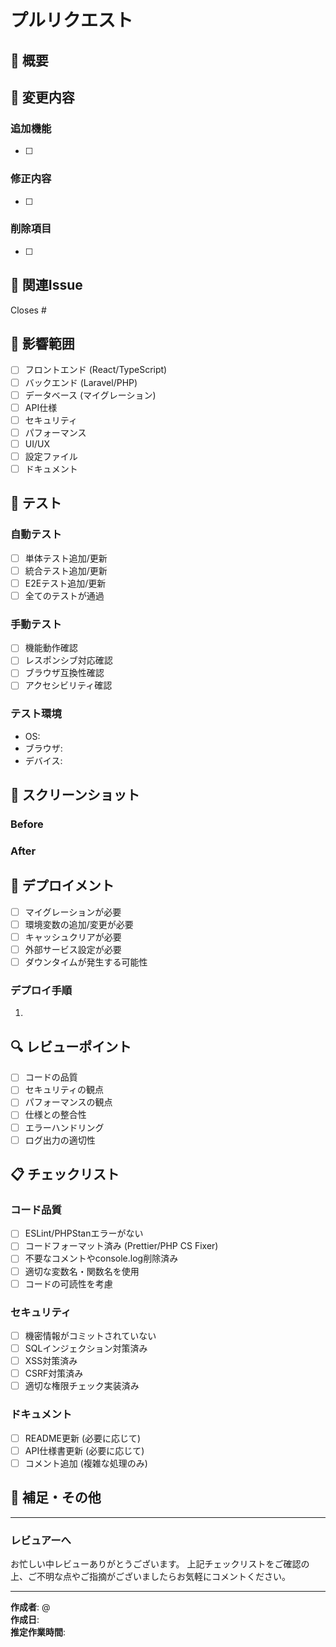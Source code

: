 # プルリクエスト

## 📝 概要
<!-- このプルリクエストの目的と内容を簡潔に説明してください -->


## 🎯 変更内容
<!-- 実装した機能や修正した内容を具体的に記載してください -->

### 追加機能
- [ ] 

### 修正内容
- [ ] 

### 削除項目
- [ ] 

## 🔗 関連Issue
<!-- 関連するIssueがあれば記載してください -->
Closes #

## 📱 影響範囲
<!-- 変更が影響する範囲を選択してください -->
- [ ] フロントエンド (React/TypeScript)
- [ ] バックエンド (Laravel/PHP)
- [ ] データベース (マイグレーション)
- [ ] API仕様
- [ ] セキュリティ
- [ ] パフォーマンス
- [ ] UI/UX
- [ ] 設定ファイル
- [ ] ドキュメント

## 🧪 テスト
<!-- テスト項目にチェックを入れてください -->

### 自動テスト
- [ ] 単体テスト追加/更新
- [ ] 統合テスト追加/更新
- [ ] E2Eテスト追加/更新
- [ ] 全てのテストが通過

### 手動テスト
- [ ] 機能動作確認
- [ ] レスポンシブ対応確認
- [ ] ブラウザ互換性確認
- [ ] アクセシビリティ確認

### テスト環境
<!-- テストを実行した環境を記載してください -->
- OS: 
- ブラウザ: 
- デバイス: 

## 📸 スクリーンショット
<!-- UI変更がある場合は、Before/Afterのスクリーンショットを添付してください -->

### Before
<!-- 変更前の画面キャプチャ -->

### After
<!-- 変更後の画面キャプチャ -->

## 🚀 デプロイメント
<!-- デプロイ時の注意事項があれば記載してください -->

- [ ] マイグレーションが必要
- [ ] 環境変数の追加/変更が必要
- [ ] キャッシュクリアが必要
- [ ] 外部サービス設定が必要
- [ ] ダウンタイムが発生する可能性

### デプロイ手順
<!-- 特別なデプロイ手順があれば記載してください -->
1. 

## 🔍 レビューポイント
<!-- レビュアーに特に確認してもらいたい点を記載してください -->

- [ ] コードの品質
- [ ] セキュリティの観点
- [ ] パフォーマンスの観点
- [ ] 仕様との整合性
- [ ] エラーハンドリング
- [ ] ログ出力の適切性

## 📋 チェックリスト
<!-- プルリクエスト作成前に確認してください -->

### コード品質
- [ ] ESLint/PHPStanエラーがない
- [ ] コードフォーマット済み (Prettier/PHP CS Fixer)
- [ ] 不要なコメントやconsole.log削除済み
- [ ] 適切な変数名・関数名を使用
- [ ] コードの可読性を考慮

### セキュリティ
- [ ] 機密情報がコミットされていない
- [ ] SQLインジェクション対策済み
- [ ] XSS対策済み
- [ ] CSRF対策済み
- [ ] 適切な権限チェック実装済み

### ドキュメント
- [ ] README更新 (必要に応じて)
- [ ] API仕様書更新 (必要に応じて)
- [ ] コメント追加 (複雑な処理のみ)

## 💬 補足・その他
<!-- その他、レビュアーに伝えたいことがあれば記載してください -->


---

### レビュアーへ
お忙しい中レビューありがとうございます。
上記チェックリストをご確認の上、ご不明な点やご指摘がございましたらお気軽にコメントください。

---

**作成者**: @<!-- ユーザー名 -->  
**作成日**: <!-- YYYY-MM-DD -->  
**推定作業時間**: <!-- 時間 -->